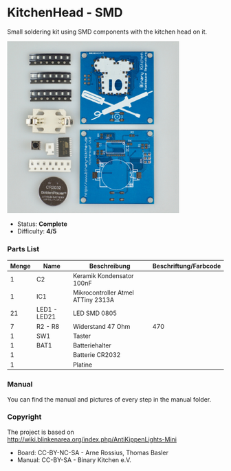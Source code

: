 # KitchenHead - SMD
Small soldering kit using SMD components with the kitchen head on it.

<img src="manual/images/modified/DSC04829.jpg" width=400px alt="Heart SMD">

- Status: **Complete**
- Difficulty: **4/5**

### Parts List

| Menge | Name            | Beschreibung                       | Beschriftung/Farbcode |
|-------|-----------------|------------------------------------|-----------------------|
| 1     | C2              | Keramik Kondensator 100nF          |                       |
| 1     | IC1             | Mikrocontroller Atmel ATTiny 2313A |                       |
| 21    | LED1 - LED21    | LED SMD 0805                       |                       |
| 7     | R2 - R8         | Widerstand 47 Ohm                  | 470                   |
| 1     | SW1             | Taster                             |                       |
| 1     | BAT1            | Batteriehalter                     |                       |
| 1     |                 | Batterie CR2032                    |                       |
| 1     |                 | Platine                            |                       |

### Manual
You can find the manual and pictures of every step in the manual folder.

### Copyright
The project is based on http://wiki.blinkenarea.org/index.php/AntiKippenLights-Mini

- Board: CC-BY-NC-SA - Arne Rossius, Thomas Basler
- Manual: CC-BY-SA - Binary Kitchen e.V.
